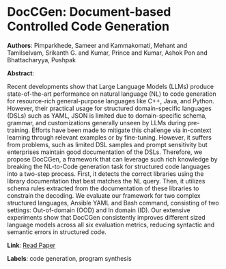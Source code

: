 # DocCGen: Document-based Controlled Code Generation

**Authors**: Pimparkhede, Sameer and Kammakomati, Mehant and Tamilselvam, Srikanth G. and Kumar, Prince and Kumar, Ashok Pon and Bhattacharyya, Pushpak

**Abstract**:

Recent developments show that Large Language Models (LLMs) produce state-of-the-art performance on natural language (NL) to code generation for resource-rich general-purpose languages like C++, Java, and Python. However, their practical usage for structured domain-specific languages (DSLs) such as YAML, JSON is limited due to domain-specific schema, grammar, and customizations generally unseen by LLMs during pre-training. Efforts have been made to mitigate this challenge via in-context learning through relevant examples or by fine-tuning. However, it suffers from problems, such as limited DSL samples and prompt sensitivity but enterprises maintain good documentation of the DSLs. Therefore, we propose DocCGen, a framework that can leverage such rich knowledge by breaking the NL-to-Code generation task for structured code languages into a two-step process. First, it detects the correct libraries using the library documentation that best matches the NL query. Then, it utilizes schema rules extracted from the documentation of these libraries to constrain the decoding. We evaluate our framework for two complex structured languages, Ansible YAML and Bash command, consisting of two settings: Out-of-domain (OOD) and In domain (ID). Our extensive experiments show that DocCGen consistently improves different sized language models across all six evaluation metrics, reducing syntactic and semantic errors in structured code.

**Link**: [Read Paper](https://aclanthology.org/2024.emnlp-main.1040)

**Labels**: code generation, program synthesis
